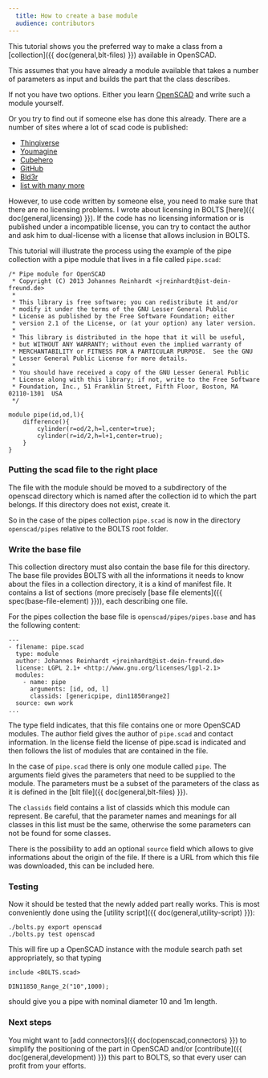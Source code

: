 ```yaml
---
  title: How to create a base module
  audience: contributors
---
```


This tutorial shows you the preferred way to make a class from a
[collection]({{ doc(general,blt-files) }}) available in OpenSCAD.

This assumes that you have already a module available that takes a number of
parameters as input and builds the part that the class describes.

If not you have two options. Either you learn
[OpenSCAD](http://www.openscad.org/documentation.html) and write such a module
yourself.

Or you try to find out if someone else has done this already. There are a number of sites where a lot of scad code is published:

 - [Thingiverse](http://www.thingiverse.com/)
 - [Youmagine](https://www.youmagine.com/)
 - [Cubehero](https://cubehero.com/)
 - [GitHub](https://github.com/)
 - [Bld3r](http://www.bld3r.com/)
 - [list with many more](http://reprap.org/wiki/Printable_part_sources)

However, to use code written by someone else, you need to make sure that there
are no licensing problems. I wrote about licensing in BOLTS
[here]({{ doc(general,licensing) }}). If the code has no licensing
information or is published under a incompatible license, you can try to
contact the author and ask him to dual-license with a license that allows
inclusion in BOLTS.

This tutorial will illustrate the process using the example of the pipe
collection with a pipe module that lives in a file called `pipe.scad`:

    /* Pipe module for OpenSCAD
     * Copyright (C) 2013 Johannes Reinhardt <jreinhardt@ist-dein-freund.de>
     *
     * This library is free software; you can redistribute it and/or
     * modify it under the terms of the GNU Lesser General Public
     * License as published by the Free Software Foundation; either
     * version 2.1 of the License, or (at your option) any later version.
     *
     * This library is distributed in the hope that it will be useful,
     * but WITHOUT ANY WARRANTY; without even the implied warranty of
     * MERCHANTABILITY or FITNESS FOR A PARTICULAR PURPOSE.  See the GNU
     * Lesser General Public License for more details.
     *
     * You should have received a copy of the GNU Lesser General Public
     * License along with this library; if not, write to the Free Software
     * Foundation, Inc., 51 Franklin Street, Fifth Floor, Boston, MA  02110-1301  USA
     */

    module pipe(id,od,l){
        difference(){
            cylinder(r=od/2,h=l,center=true);
            cylinder(r=id/2,h=l+1,center=true);
        }
    }


### Putting the scad file to the right place

The file with the module should be moved to a subdirectory of the openscad
directory which is named after the collection id to which the part belongs. If
this directory does not exist, create it.

So in the case of the pipes collection `pipe.scad` is now in the directory
`openscad/pipes` relative to the BOLTS root folder.

### Write the base file

This collection directory must also contain the base file for this directory.
The base file provides BOLTS with all the informations it needs to know about
the files in a collection directory, it is a kind of manifest file. It
contains a list of sections 
(more precisely [base file elements]({{ spec(base-file-element) }})),
each describing one file.

For the pipes collection the base file is `openscad/pipes/pipes.base` and has
the following content:

    ---
    - filename: pipe.scad
      type: module
      author: Johannes Reinhardt <jreinhardt@ist-dein-freund.de>
      license: LGPL 2.1+ <http://www.gnu.org/licenses/lgpl-2.1>
      modules:
        - name: pipe
          arguments: [id, od, l]
          classids: [genericpipe, din11850range2]
      source: own work
    ...

The type field indicates, that this file contains one or more OpenSCAD
modules. The author field gives the author of `pipe.scad` and contact
information. In the license field the license of pipe.scad is indicated and
then follows the list of modules that are contained in the file.

In the case of `pipe.scad` there is only one module called `pipe`. The
arguments field gives the parameters that need to be supplied to the module.
The parameters must be a subset of the parameters of the class as it is
defined in the [blt file]({{ doc(general,blt-files) }}).

The `classids` field contains a list of classids which this module can
represent. Be careful, that the parameter names and meanings for all classes
in this list must be the same, otherwise the some parameters can not be found
for some classes.

There is the possibility to add an optional `source` field which allows to give
informations about the origin of the file. If there is a URL from which this
file was downloaded, this can be included here.

### Testing

Now it should be tested that the newly added part really works. This is most
conveniently done using the 
[utility script]({{ doc(general,utility-script) }}):

    ./bolts.py export openscad
    ./bolts.py test openscad

This will fire up a OpenSCAD instance with the module search path set
appropriately, so that typing

    include <BOLTS.scad>

    DIN11850_Range_2("10",1000);

should give you a pipe with nominal diameter 10 and 1m length.


### Next steps

You might want to [add connectors]({{ doc(openscad,connectors) }}) to simplify
the positioning of the part in OpenSCAD and/or
[contribute]({{ doc(general,development) }}) this part to BOLTS, so that every
user can profit from your efforts.
